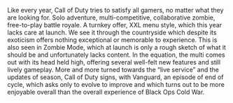 Like every year, 
Call of Duty tries to satisfy all gamers, 
no matter what they are looking for. 
Solo adventure, multi-competitive, collaborative zombie, free-to-play battle royale. 
A turnkey offer, XXL menu style, which this year lacks care at launch. 
We see it through the countryside which despite its exoticism offers nothing exceptional or memorable to experience. 
This is also seen in Zombie Mode, 
which at launch is only a rough sketch of what it should be and unfortunately lacks content. 
In the equation, 
the multi comes out with its head held high, offering several well-felt new features and still lively gameplay. 
More and more turned towards the “live service” and the updates of season, 
Call of Duty signs, with Vanguard, an episode of end of cycle, 
which asks only to evolve to improve and which turns out to be more enjoyable overall than the overall experience of Black Ops Cold War.

